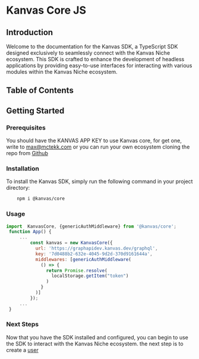 # Kanvas Core JS
## Introduction
Welcome to the documentation for the Kanvas SDK, a TypeScript SDK designed exclusively to seamlessly connect with the Kanvas Niche ecosystem. This SDK is crafted to enhance the development of headless applications by providing easy-to-use interfaces for interacting with various modules within the Kanvas Niche ecosystem.

## Table of Contents

## Getting Started
### Prerequisites
You should have the KANVAS APP KEY to use Kanvas core, for get one, write to max@mctekk.com or you can run your own ecosystem cloning the repo from [Github](https://github.com/bakaphp/kanvas-ecosystem-api)
### Installation
To install the Kanvas SDK, simply run the following command in your project directory:
```bash
    npm i @kanvas/core
```
### Usage
```js
import  KanvasCore, {genericAuthMiddleware} from '@kanvas/core';
 function App() {
     ...
         const kanvas = new KanvasCore({
           url: 'https://graphapidev.kanvas.dev/graphql',
           key: '7d0488b2-632e-4045-9d2d-370d9161644a',
           middlewares: [genericAuthMiddleware(
             () => {
               return Promise.resolve(
                 localStorage.getItem("token")        
               )
             }
           )]
         });
     ...
 }
```

### Next Steps
Now that you have the SDK installed and configured, you can begin to use the SDK to interact with the Kanvas Niche ecosystem. the next step is to create a [user](./auth.md#sign-up)